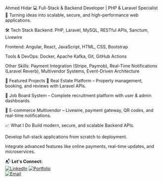Ahmed Hidar
💻 Full-Stack & Backend Developer | PHP & Laravel Specialist
🚀 Turning ideas into scalable, secure, and high-performance web applications.

🛠 Tech Stack
Backend: PHP, Laravel, MySQL, RESTful APIs, Sanctum, Livewire

Frontend: Angular, React, JavaScript, HTML, CSS, Bootstrap

Tools & DevOps: Docker, Apache Kafka, Git, GitHub Actions

Other Skills: Payment Integration (Stripe, Paymob), Real-Time Notifications (Laravel Reverb), Multivendor Systems, Event-Driven Architecture

📌 Featured Projects
🏢 Real Estate Platform – Property management, booking, and reviews with Laravel APIs.

💼 Job Board System – Complete recruitment platform with user & admin dashboards.

🛒 E-commerce Multivendor – Livewire, payment gateway, QR codes, and real-time notifications.

📈 What I Do
Build modern, secure, and scalable Backend APIs.

Develop full-stack applications from scratch to deployment.

Integrate advanced features like online payments, real-time updates, and microservices.

📬 **Let's Connect:**  
[![LinkedIn](https://img.shields.io/badge/LinkedIn-0077B5?style=for-the-badge&logo=linkedin&logoColor=white)]([https://www.linkedin.com/in/yourusername/](https://www.linkedin.com/in/ahmed-haidar07/))  
[![Portfolio]([https://img.shields.io/badge/Portfolio-000000?style=for-the-badge&logo=About.me&logoColor=white)]((https://ahmed-hidar.vercel.app/))  
[![Email](https://img.shields.io/badge/Email-D14836?style=for-the-badge&logo=gmail&logoColor=white)](mailto:ahmedheedar@gmail.com)


